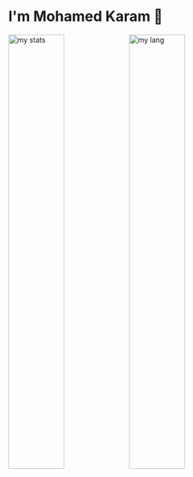 # I'm Mohamed Karam 👋

<img alt="my stats" align="left" width="47%" src="https://github-readme-stats.vercel.app/api?username=mohamedkaram400" />

<img alt="my lang" align="left" width="47%" src="https://github-readme-stats.vercel.app/api/top-langs/?username=mohamedkaram400&layout=compact" />
